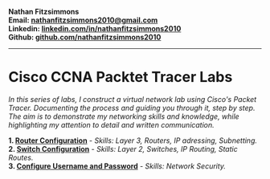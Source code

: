 **Nathan Fitzsimmons
<br>
Email: [nathanfitzsimmons2010@gmail.com](mailto:nathanfitzsimmons2010@gmail.com)
<br>
Linkedin: [linkedin.com/in/nathanfitzsimmons2010](https://www.linkedin.com/in/nathanfitzsimmons2010/)
<br>
Github: [github.com/nathanfitzsimmons2010](https://github.com/nathanfitzsimmons2010/)
<br>**

<!-- MY OLD FORMAT !!!!!!!!!!!!!!!!!!!!!!!!!!!!!!!!!!!!!!!!!!!!!!!!!!!!!!!!!!!!!!!!!!
### Cisco Packet Tracer Labs by Nathan Fitzsimmons
######  In this series of labs, I construct a virtual home lab using Cisco's Packet Tracer.  Documenting the process and guiding you through it, step by step. The aim is to demonstrate my networking skills and knowledge, while highlighting my attention to detail and written communication.

----------

> **1. [Initial Router Configuration Lab](https://github.com/nathanfitzsimmons2010/nathanfitzsimmons2010.github.io/blob/main/Initial-Router-Configuration-Lab.pdf)** <br>
> <sub>In this lab we configure and connect two Cisco routers.<br>
> **New skills practiced in this lab:** </sub>
> * Layer 3
> * Routers
> * IP Addressing
> * Subnetting
<br>
    
> **2. [Initial Switch Configuration Lab]()** <br>
> <sub>In this lab we configure and connect two network switches and configure routing between two networks.<br>
> **New skills practiced in this lab:** </sub>
> * Layer 2
> * Switches
> * IP Routing
<br>

> **Number. [Entry Template](URL)** <br>
> <sub>Description of the lab<br>
> **New skills practiced in this lab:** </sub>
> * Skill 1
> * Skill 2
> * Skill 3
<br>
-->
----------
# Cisco CCNA Packtet Tracer Labs
*In this series of labs, I construct a virtual network lab using Cisco's Packet Tracer.  Documenting the process and guiding you through it, step by step. The aim is to demonstrate my networking skills and knowledge, while highlighting my attention to detail and written communication.*

**1. [Router Configuration](https://github.com/nathanfitzsimmons2010/nathanfitzsimmons2010.github.io/blob/main/1.%20Router%20Configuration.pdf)** - *Skills: Layer 3, Routers, IP adressing, Subnetting.*
<br>
**2. [Switch Configuration](https://github.com/nathanfitzsimmons2010/nathanfitzsimmons2010.github.io/blob/main/2.%20Switch%20Configuration.pdf)** - *Skills: Layer 2, Switches, IP Routing, Static Routes.*
<br>
**3. [Configure Username and Password](https://github.com/nathanfitzsimmons2010/nathanfitzsimmons2010.github.io/blob/main/3.%20Configure%20Username%20and%20Password.pdf)** - *Skills: Network Security.*
<br>

<!-- 

**Number. [Condensed Entry Template](https://github.com/nathanfitzsimmons2010/)** - *Skills: a, b, c.*
<br> 

-->




